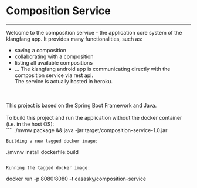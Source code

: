 # Composition Service
__________________________________________________________________________________________________________________________________________________________________
Welcome to the composition service - the application core system of the klangfang app.
It provides many functionalities, such as:
- saving a composition
- collaborating with a composition
- listing all available compositions
- ...
The klangfang android app is communicating directly with the composition service via rest api.<br>
The service is actually hosted in heroku.<br>
<br>
<br>
This project is based on the Spring Boot Framework and Java.<br>
<br>
To build this project and run the application without the docker container (i.e. in the host OS):<br>
````
./mvnw package && java -jar target/composition-service-1.0.jar

````
Building a new tagged docker image:
````
./mvnw install dockerfile:build

````

Running the tagged docker image:
````
docker run -p 8080:8080 -t casasky/composition-service

````

